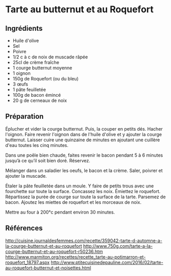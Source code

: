 # Tarte au butternut et au Roquefort


## Ingrédients

- Huile d'olive
- Sel
- Poivre
- 1/2 c à c de noix de muscade râpée
- 25cl de crème fraîche
- 1 courge butternut moyenne
- 1 oignon
- 150g de Roquefort (ou du bleu)
- 3 œufs
- 1 pâte feuilletée
- 100g de bacon émincé
- 20 g de cerneaux de noix


## Préparation

Éplucher et vider la courge butternut. Puis, la couper en petits dés. Hacher l'oignon.
Faire revenir l'oignon dans de l'huile d'olive et y ajouter la courge butternut.
Laisser cuire une quinzaine de minutes en ajoutant une cuillère d'eau toutes les cinq minutes.

Dans une poêle bien chaude, faites revenir le bacon pendant 5 à 6 minutes jusqu’à ce qu’il soit bien doré. Réservez.

Mélanger dans un saladier les oeufs, le bacon et la crème. Saler, poivrer et ajouter la muscade.

Étaler la pâte feuilletée dans un moule. Y faire de petits trous avec une fourchette sur toute la surface.
Concassez les noix. Émiettez le roquefort. Répartissez la purée de courge sur toute la surface de la tarte.
Parsemez de bacon. Ajoutez les miettes de roquefort et les morceaux de noix.

Mettre au four à 200°c pendant environ 30 minutes.


## Références

http://cuisine.journaldesfemmes.com/recette/359042-tarte-d-automne-a-la-courge-butternut-et-au-roquefort
http://www.750g.com/tarte-a-la-courge-butternut-et-au-roquefort-r50236.htm
http://www.marmiton.org/recettes/recette_tarte-au-potimarron-et-roquefort_18797.aspx
http://www.ptitecuisinedepauline.com/2016/02/tarte-au-roquefort-butternut-et-noisettes.html

